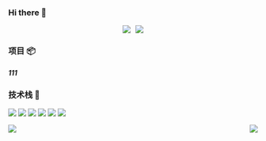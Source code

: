 ### Hi there 👋
<div style="display: flex; align-items: center; justify-content: center; margin: 10px">
        <img
          align=center
          src="https://img.shields.io/github/stars/LCRCheney?style=flat&logoColor=%231677ff&labelColor=rgb(89, 89, 89)&color=rgb(3, 126, 187)"
          style="margin: 0 5px"
        /><img
          align=center
          src="https://img.shields.io/github/followers/LCRCheney?style=flat&logoColor=%231677ff&labelColor=rgb(89, 89, 89)&color=rgb(3, 126, 187)""
          style="margin: 0 5px"
        />
      </div>




### 项目 :package:
##### 111


### 技术栈 :wrench:

<img src="https://img.shields.io/badge/HTML-239120?style=for-the-badge&logo=html5&logoColor=white">   <img src="https://img.shields.io/badge/CSS-239120?&style=for-the-badge&logo=css3&logoColor=white">   <img src="https://img.shields.io/badge/C%2B%2B-00599C?style=for-the-badge&logo=c%2B%2B&logoColor=white">   <img src="https://img.shields.io/badge/PHP-777BB4?style=for-the-badge&logo=php&logoColor=white">   <img src="https://img.shields.io/badge/MySQL-00000F?style=for-the-badge&logo=mysql&logoColor=white">   <img src="https://img.shields.io/badge/Python-14354C?style=for-the-badge&logo=python&logoColor=white">

<img   align="left" src="https://github-readme-stats.vercel.app/api?username=LCRCheney&locale=cn&line_height=33&show_icons=true&hide=&theme=&rank_icon=default&custom_title=我的统计数据"/><img   align="right" src="https://github-readme-stats.vercel.app/api/top-langs/?username=LCRCheney&locale=cn&line_height=33&theme=&langs_count=4&custom_title=我的常用语言"/>
<!--
**LCRCheney/lcrcheney** is a ✨ _special_ ✨ repository because its `README.md` (this file) appears on your GitHub profile.

Here are some ideas to get you started:

- 🔭 I’m currently working on ...
- 🌱 I’m currently learning ...
- 👯 I’m looking to collaborate on ...
- 🤔 I’m looking for help with ...
- 💬 Ask me about ...
- 📫 How to reach me: ...
- 😄 Pronouns: ...
- ⚡ Fun fact: ...
-->
